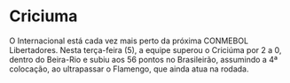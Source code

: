 # Criciuma

O Internacional está cada vez mais perto da próxima CONMEBOL Libertadores. Nesta terça-feira (5), a equipe superou o Criciúma por 2 a 0, dentro do Beira-Rio e subiu aos 56 pontos no Brasileirão, assumindo a 4ª colocação, ao ultrapassar o Flamengo, que ainda atua na rodada.